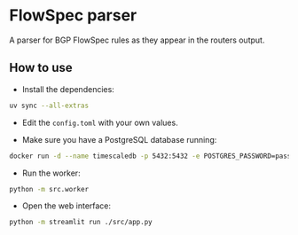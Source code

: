 # FlowSpec parser

A parser for BGP FlowSpec rules as they appear in the routers output.

## How to use

- Install the dependencies:

```bash
uv sync --all-extras
```

- Edit the `config.toml` with your own values.

- Make sure you have a PostgreSQL database running:

```bash
docker run -d --name timescaledb -p 5432:5432 -e POSTGRES_PASSWORD=password timescale/timescaledb-ha:pg17
```

- Run the worker:

```bash
python -m src.worker
```

- Open the web interface:

```bash
python -m streamlit run ./src/app.py
```

